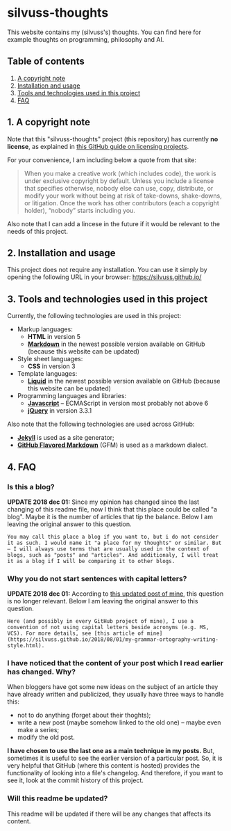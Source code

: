 # silvuss-thoughts

This website contains my (silvuss's) thoughts. You can find here for example thoughts on programming, philosophy and AI.

## Table of contents

1. [A copyright note](#1-a-copyright-note)
2. [Installation and usage](#2-installation-and-usage)
3. [Tools and technologies used in this project](#3-tools-and-technologies-used-in-this-project)
4. [FAQ](#4-FAQ)

## 1. A copyright note

Note that this "silvuss-thoughts" project (this repository) has currently **no license**, as explained in [this GitHub guide on licensing projects](https://choosealicense.com/no-permission/).

For your convenience, I am including below a quote from that site:

> When you make a creative work (which includes code), the work is under exclusive copyright by default. Unless you include a license that specifies otherwise, nobody else can use, copy, distribute, or modify your work without being at risk of take-downs, shake-downs, or litigation. Once the work has other contributors (each a copyright holder), “nobody” starts including you.

Also note that I can add a lincese in the future if it would be relevant to the needs of this project.

## 2. Installation and usage

This project does not require any installation. You can use it simply by opening the following URL in your browser: https://silvuss.github.io/

## 3. Tools and technologies used in this project

Currently, the following technologies are used in this project:
- Markup languages:
  - **HTML** in version 5
  - [**Markdown**](https://guides.github.com/features/mastering-markdown/) in the newest possible version available on GitHub (because this website can be updated)
- Style sheet languages:
  - **CSS** in version 3
- Template languages:
  - [**Liquid**](https://shopify.github.io/liquid/) in the newest possible version available on GitHub (because this website can be updated)
- Programming languages and libraries:
  - [**Javascript**](https://developer.mozilla.org/pl/docs/Web/JavaScript) – ECMAScript in version most probably not above 6
  - [**jQuery**](https://jquery.com/) in version 3.3.1

Also note that the following technologies are used across GitHub:
- [**Jekyll**](https://jekyllrb.com/) is used as a site generator;
- [**GitHub Flavored Markdown**](https://github.github.com/gfm/) (GFM) is used as a markdown dialect.

## 4. FAQ

### Is this a blog?

**UPDATE 2018 dec 01:** Since my opinion has changed since the last changing of this readme file, now I think that this place could be called "a blog". Maybe it is the number of articles that tip the balance. Below I am leaving the original answer to this question.

```
You may call this place a blog if you want to, but i do not consider it as such. I would name it "a place for my thoughts" or similar. But – I will always use terms that are usually used in the context of blogs, such as "posts" and "articles". And additionaly, I will treat it as a blog if I will be comparing it to other blogs.
```

### Why you do not start sentences with capital letters?

**UPDATE 2018 dec 01:** According to [this updated post of mine](https://silvuss.github.io/2018/08/01/my-grammar-ortography-writing-style.html), this question is no longer relevant. Below I am leaving the original answer to this question.

```
Here (and possibly in every GitHub project of mine), I use a convention of not using capital letters beside acronyms (e.g. MS, VCS). For more details, see [this article of mine](https://silvuss.github.io/2018/08/01/my-grammar-ortography-writing-style.html).
```

### I have noticed that the content of your post which I read earlier has changed. Why?

When bloggers have got some new ideas on the subject of an article they have already written and publicized, they usually have three ways to handle this:
- not to do anything (forget about their thoghts);
- write a new post (maybe somehow linked to the old one) – maybe even make a series;
- modify the old post.

**I have chosen to use the last one as a main technique in my posts.** But, sometimes it is useful to see the earlier version of a particular post. So, it is very helpful that GitHub (where this content is hosted) provides the functionality of looking into a file's changelog. And therefore, if you want to see it, look at the commit history of this project.

### Will this readme be updated?

This readme will be updated if there will be any changes that affects its content.